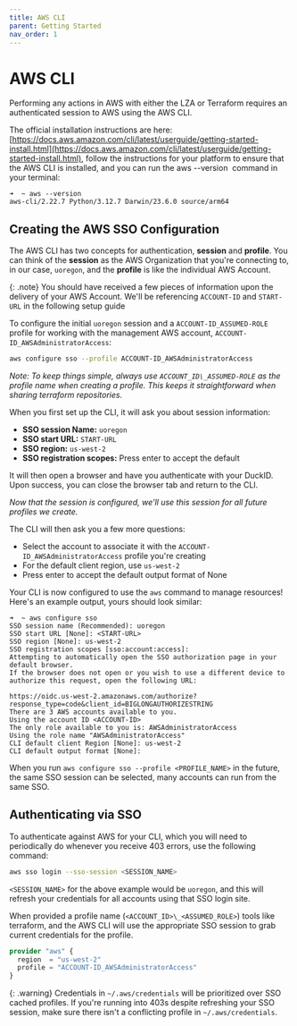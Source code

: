 ```yaml
---
title: AWS CLI
parent: Getting Started
nav_order: 1
---
```


# AWS CLI

Performing any actions in AWS with either the LZA or Terraform requires an authenticated session to AWS using the AWS CLI.

The official installation instructions are here: [https://docs.aws.amazon.com/cli/latest/userguide/getting-started-install.html](https://docs.aws.amazon.com/cli/latest/userguide/getting-started-install.html), follow the instructions for your platform to ensure that the AWS CLI is installed, and you can run the aws --version  command in your terminal:

```
➜  ~ aws --version
aws-cli/2.22.7 Python/3.12.7 Darwin/23.6.0 source/arm64
```

## Creating the AWS SSO Configuration

The AWS CLI has two concepts for authentication, **session** and **profile**. You can think of the **session** as the AWS Organization that you're connecting to, in our case, `uoregon`, and the **profile** is like the individual AWS Account.

{: .note}
You should have received a few pieces of information upon the delivery of your AWS Account. We'll be referencing `ACCOUNT-ID` and `START-URL` in the following setup guide

To configure the initial `uoregon` session and a `ACCOUNT-ID_ASSUMED-ROLE` profile for working with the management AWS account, `ACCOUNT-ID_AWSAdministratorAccess`:

```bash
aws configure sso --profile ACCOUNT-ID_AWSAdministratorAccess
```

_Note: To keep things simple, always use `ACCOUNT_ID\_ASSUMED-ROLE` as the profile name when creating a profile. This keeps it straightforward when sharing terraform repositories._

When you first set up the CLI, it will ask you about session information:

- **SSO session Name:** `uoregon` 
- **SSO start URL:** `START-URL`
- **SSO region:** `us-west-2`  
- **SSO registration scopes:** Press enter to accept the default

It will then open a browser and have you authenticate with your DuckID. Upon success, you can close the browser tab and return to the CLI.

_Now that the session is configured, we'll use this session for all future profiles we create._

The CLI will then ask you a few more questions:

- Select the account to associate it with the `ACCOUNT-ID_AWSAdministratorAccess` profile you're creating
- For the default client region, use `us-west-2` 
- Press enter to accept the default output format of None

Your CLI is now configured to use the `aws` command to manage resources! Here's an example output, yours should look similar:

```
➜  ~ aws configure sso
SSO session name (Recommended): uoregon
SSO start URL [None]: <START-URL>
SSO region [None]: us-west-2
SSO registration scopes [sso:account:access]:
Attempting to automatically open the SSO authorization page in your default browser.
If the browser does not open or you wish to use a different device to authorize this request, open the following URL:

https://oidc.us-west-2.amazonaws.com/authorize?response_type=code&client_id=BIGLONGAUTHORIZESTRING
There are 3 AWS accounts available to you.
Using the account ID <ACCOUNT-ID>
The only role available to you is: AWSAdministratorAccess
Using the role name "AWSAdministratorAccess"
CLI default client Region [None]: us-west-2
CLI default output format [None]:
```

When you run `aws configure sso --profile <PROFILE_NAME>` in the future, the same SSO session can be selected, many accounts can run from the same SSO.

## Authenticating via SSO

To authenticate against AWS for your CLI, which you will need to periodically do whenever you receive 403 errors, use the following command:

```bash
aws sso login --sso-session <SESSION_NAME>
```

`<SESSION_NAME>` for the above example would be `uoregon`, and this will refresh your credentials for all accounts using that SSO login site.

When provided a profile name (`<ACCOUNT_ID>\_<ASSUMED_ROLE>`) tools like terraform, and the AWS CLI will use the appropriate SSO session to grab current credentials for the profile.

```terraform
provider "aws" {
  region  = "us-west-2"
  profile = "ACCOUNT-ID_AWSAdministratorAccess"
}
```

{: .warning}
Credentials in `~/.aws/credentials` will be prioritized over SSO cached profiles. If you're running into 403s despite refreshing your SSO session, make sure there isn't a conflicting profile in `~/.aws/credentials`.
